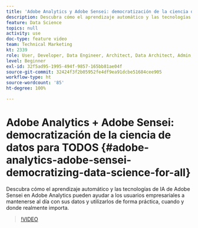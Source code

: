 ```yaml
---
title: 'Adobe Analytics y Adobe Sensei: democratización de la ciencia de datos para TODOS'
description: Descubra cómo el aprendizaje automático y las tecnologías de IA de Adobe Sensei en Adobe Analytics pueden ayudar a los usuarios empresariales a mantenerse al día con sus datos y utilizarlos de forma práctica, cuando y donde realmente importa.
feature: Data Science
topics: null
activity: use
doc-type: feature video
team: Technical Marketing
kt: 2339
role: User, Developer, Data Engineer, Architect, Data Architect, Admin, Leader
level: Beginner
exl-id: 32f5ad95-1995-494f-9857-165bb81ae04f
source-git-commit: 32424f3f2b05952fe4df9ea91dcbe51684cee905
workflow-type: ht
source-wordcount: '85'
ht-degree: 100%

---
```


# Adobe Analytics + Adobe Sensei: democratización de la ciencia de datos para TODOS {#adobe-analytics-adobe-sensei-democratizing-data-science-for-all}

Descubra cómo el aprendizaje automático y las tecnologías de IA de Adobe Sensei en Adobe Analytics pueden ayudar a los usuarios empresariales a mantenerse al día con sus datos y utilizarlos de forma práctica, cuando y donde realmente importa.

>[!VIDEO](https://video.tv.adobe.com/v/25838/?quality=12)
